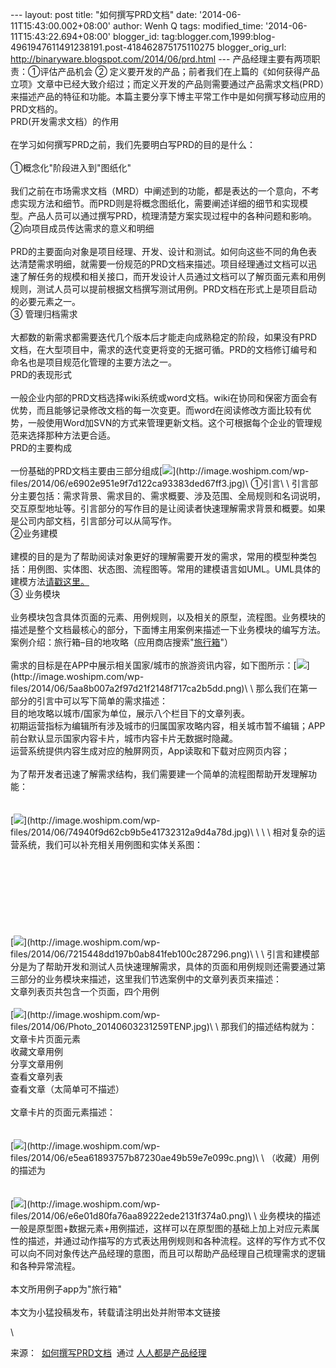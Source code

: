 --- layout: post title: "如何撰写PRD文档" date:
'2014-06-11T15:43:00.002+08:00' author: Wenh Q tags: modified\_time:
'2014-06-11T15:43:22.694+08:00' blogger\_id:
tag:blogger.com,1999:blog-4961947611491238191.post-418462875175110275
blogger\_orig\_url: http://binaryware.blogspot.com/2014/06/prd.html ---
产品经理主要有两项职责：①评估产品机会 ②
定义要开发的产品；前者我们在上篇的《如何获得产品立项》文章中已经大致介绍过；而定义开发的产品则需要通过产品需求文档(PRD）来描述产品的特征和功能。本篇主要分享下博主平常工作中是如何撰写移动应用的PRD文档的。\
PRD(开发需求文档）的作用\
\
在学习如何撰写PRD之前，我们先要明白写PRD的目的是什么：\
\
①概念化"阶段进入到"图纸化"\
\
我们之前在市场需求文档（MRD）中阐述到的功能，都是表达的一个意向，不考虑实现方法和细节。而PRD则是将概念图纸化，需要阐述详细的细节和实现模型。产品人员可以通过撰写PRD，梳理清楚方案实现过程中的各种问题和影响。\
②向项目成员传达需求的意义和明细\
\
PRD的主要面向对象是项目经理、开发、设计和测试。如何向这些不同的角色表达清楚需求明细，就需要一份规范的PRD文档来描述。项目经理通过文档可以迅速了解任务的规模和相关接口，而开发设计人员通过文档可以了解页面元素和用例规则，测试人员可以提前根据文档撰写测试用例。PRD文档在形式上是项目启动的必要元素之一。\
③ 管理归档需求\
\
大都数的新需求都需要迭代几个版本后才能走向成熟稳定的阶段，如果没有PRD文档，在大型项目中，需求的迭代变更将变的无据可循。PRD的文档修订编号和命名也是项目规范化管理的主要方法之一。\
PRD的表现形式\
\
一般企业内部的PRD文档选择wiki系统或word文档。wiki在协同和保密方面会有优势，而且能够记录修改文档的每一次变更。而word在阅读修改方面比较有优势，一般使用Word加SVN的方式来管理更新文档。这个可根据每个企业的管理规范来选择那种方法更合适。\
PRD的主要构成\
\
一份基础的PRD文档主要由三部分组成[![](https://images-blogger-opensocial.googleusercontent.com/gadgets/proxy?url=http%3A%2F%2Fimage.woshipm.com%2Fwp-files%2F2014%2F06%2Fe6902e951e9f7d122ca93383ded67ff3.jpg&container=blogger&gadget=a&rewriteMime=image%2F*)](http://image.woshipm.com/wp-files/2014/06/e6902e951e9f7d122ca93383ded67ff3.jpg)\
①引言\
\
引言部分主要包括：需求背景、需求目的、需求概要、涉及范围、全局规则和名词说明，交互原型地址等。引言部分的写作目的是让阅读者快速理解需求背景和概要。如果是公司内部文档，引言部分可以从简写作。\
②业务建模\
\
建模的目的是为了帮助阅读对象更好的理解需要开发的需求，常用的模型种类包括：用例图、实体图、状态图、流程图等。常用的建模语言如UML。UML具体的建模方法[请戳这里。](http://www.uml.org.cn/oobject/OObject.asp#9)\
③ 业务模块\
\
业务模块包含具体页面的元素、用例规则，以及相关的原型，流程图。业务模块的描述是整个文档最核心的部分，下面博主用案例来描述一下业务模块的编写方法。\
案例介绍：旅行箱–目的地攻略（应用商店搜索"[旅行箱](http://m.xyz.cn/special/suitcase_ua.html)"）\
\
需求的目标是在APP中展示相关国家/城市的旅游资讯内容，如下图所示：[![](https://images-blogger-opensocial.googleusercontent.com/gadgets/proxy?url=http%3A%2F%2Fimage.woshipm.com%2Fwp-files%2F2014%2F06%2F5aa8b007a2f97d21f2148f717ca2b5dd.png&container=blogger&gadget=a&rewriteMime=image%2F*)](http://image.woshipm.com/wp-files/2014/06/5aa8b007a2f97d21f2148f717ca2b5dd.png)\
\
那么我们在第一部分的引言中可以写下简单的需求描述：\
目的地攻略以城市/国家为单位，展示八个栏目下的文章列表。\
初期运营指标为编辑所有涉及城市的归属国家攻略内容，相关城市暂不编辑；APP前台默认显示国家内容卡片，城市内容卡片无数据时隐藏。\
运营系统提供内容生成对应的触屏网页，App读取和下载对应网页内容；\
\
为了帮开发者迅速了解需求结构，我们需要建一个简单的流程图帮助开发理解功能：\
\
\
[![](https://images-blogger-opensocial.googleusercontent.com/gadgets/proxy?url=http%3A%2F%2Fimage.woshipm.com%2Fwp-files%2F2014%2F06%2F74940f9d62cb9b5e41732312a9d4a78d.jpg&container=blogger&gadget=a&rewriteMime=image%2F*)](http://image.woshipm.com/wp-files/2014/06/74940f9d62cb9b5e41732312a9d4a78d.jpg)\
\
\
\
相对复杂的运营系统，我们可以补充相关用例图和实体关系图：\
\
\
\
\
\
\
\
\
[![](https://images-blogger-opensocial.googleusercontent.com/gadgets/proxy?url=http%3A%2F%2Fimage.woshipm.com%2Fwp-files%2F2014%2F06%2F7215448dd197b0ab841feb100c287296.png&container=blogger&gadget=a&rewriteMime=image%2F*)](http://image.woshipm.com/wp-files/2014/06/7215448dd197b0ab841feb100c287296.png)\
\
\
引言和建模部分是为了帮助开发和测试人员快速理解需求，具体的页面和用例规则还需要通过第三部分的业务模块来描述，这里我们节选案例中的文章列表页来描述：\
文章列表页共包含一个页面，四个用例\
\
[![](https://images-blogger-opensocial.googleusercontent.com/gadgets/proxy?url=http%3A%2F%2Fimage.woshipm.com%2Fwp-files%2F2014%2F06%2FPhoto_20140603231259TENP.jpg&container=blogger&gadget=a&rewriteMime=image%2F*)](http://image.woshipm.com/wp-files/2014/06/Photo_20140603231259TENP.jpg)\
\
那我们的描述结构就为：\
文章卡片页面元素\
收藏文章用例\
分享文章用例\
查看文章列表\
查看文章（太简单可不描述）\
\
文章卡片的页面元素描述：\
\
\
[![](https://images-blogger-opensocial.googleusercontent.com/gadgets/proxy?url=http%3A%2F%2Fimage.woshipm.com%2Fwp-files%2F2014%2F06%2Fe5ea61893757b87230ae49b59e7e099c.png&container=blogger&gadget=a&rewriteMime=image%2F*)](http://image.woshipm.com/wp-files/2014/06/e5ea61893757b87230ae49b59e7e099c.png)\
\
（收藏）用例的描述为\
\
\
[![](https://images-blogger-opensocial.googleusercontent.com/gadgets/proxy?url=http%3A%2F%2Fimage.woshipm.com%2Fwp-files%2F2014%2F06%2Fe6e01d80fa76aa89222ede2131f374a0.png&container=blogger&gadget=a&rewriteMime=image%2F*)](http://image.woshipm.com/wp-files/2014/06/e6e01d80fa76aa89222ede2131f374a0.png)\
\
业务模块的描述一般是原型图+数据元素+用例描述，这样可以在原型图的基础上加上对应元素属性的描述，并通过动作描写的方式表达用例规则和各种流程。这样的写作方式不仅可以向不同对象传达产品经理的意图，而且可以帮助产品经理自己梳理需求的逻辑和各种异常流程。\
\
本文所用例子app为"旅行箱"\
\
本文为小猛投稿发布，转载请注明出处并附带本文链接
<div>

\

</div>

<div>

来源：
 [如何撰写PRD文档](http://www.woshipm.com/pmd/88731.html)  通过 [人人都是产品经理](http://www.woshipm.com/)

</div>
